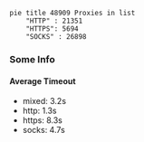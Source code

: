 
```mermaid
pie title 48909 Proxies in list
    "HTTP" : 21351
    "HTTPS": 5694
    "SOCKS" : 26898
```

### Some Info
#### Average Timeout

- mixed: 3.2s
- http: 1.3s
- https: 8.3s
- socks: 4.7s